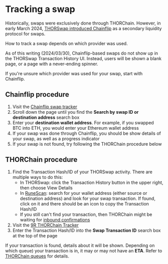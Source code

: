 # Tracking a swap

Historically, swaps were exclusively done through THORChain.  However, in early
March 2024, [THORSwap introduced Chainflip][2] as a secondary liquidity
protocol for swaps.

How to track a swap depends on which provider was used.

As of this writing (2024/03/30), Chainflip-based swaps do not show up in the
THORSwap Transaction History UI.  Instead, users will be shown a blank page, or
a page with a never-ending spinner.

If you're unsure which provider was used for your swap, start with Chainflip.

## Chainflip procedure

1. Visit the [Chainflip swap tracker]
1. Scroll down the page until you find the **Search by swap ID or destination address** search box
1. Enter your **destination wallet address**.  For example, if you swapped BTC into ETH, you would enter your Ethereum wallet address
1. If your swap was done through Chainflip, you should be show details of your swap, as well as a progress indicator
1. If your swap is not found, try following the THORChain procedure below

## THORChain procedure

1. Find the Transaction Hash/ID of your THORSwap activity.  There are multiple ways to do this:
   - In THORSwap: click the Transaction History button in the upper right, then choose View Details
   - In [RuneScan]: search for your wallet address (either source or destination address) and look for your swap transaction.  If found, click on it and there should be an icon to copy the Transaction Hash/ID
   - If you still can't find your transaction, then THORChain might be waiting for [inbound confirmations](../thorchain/inbound-confirmations.md)
1. Visit the [9R THORChain Tracker]
1. Enter the Transaction Hash/ID into the **Swap Transaction ID** search box at the top of the page

If your transaction is found, details about it will be shown.  Depending on
which queue) your transaction is in, it may or may not have an **ETA**.  Refer
to [THORChain queues](../thorchain/queues.md) for details.

[1]: https://crypto-university.medium.com/under-the-hood-thorchain-transaction-delays-250d00ed57b7#f667
[2]: https://thorswap.medium.com/cross-chain-made-easy-thorswap-integrates-chainflip-liquidity-network-3894d24db1b8
[9R THORChain Tracker]: https://track.ninerealms.com/
[Chainflip swap tracker]: https://scan.chainflip.io/swaps
[RuneScan]: https://runescan.io/
